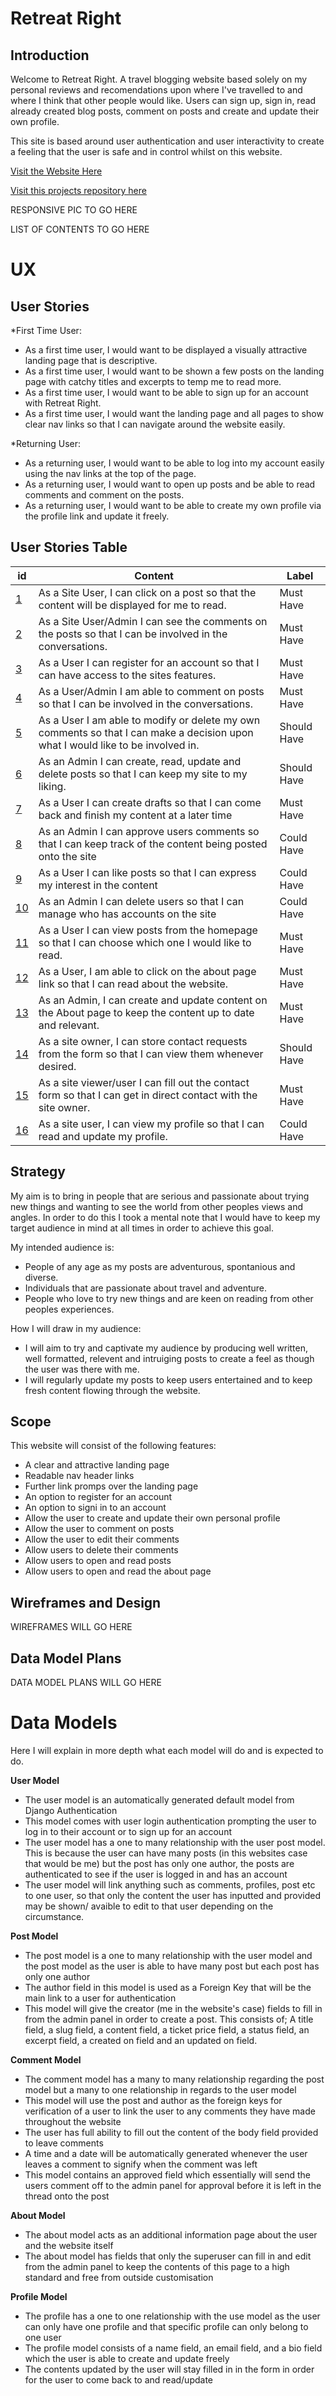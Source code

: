 # Retreat Right

## Introduction

Welcome to Retreat Right. A travel blogging website based solely on my personal reviews and recomendations upon where I've travelled to and where I think that other people would like. Users can sign up, sign in, read already created blog posts, comment on posts and create and update their own profile.

This site is based around user authentication and user interactivity to create a feeling that the user is safe and in control whilst on this website.

[Visit the Website Here](https://retreat-right-89a95f86c8e5.herokuapp.com/)

[Visit this projects repository here](https://github.com/RachaelBull/retreat-right)

RESPONSIVE PIC TO GO HERE

LIST OF CONTENTS TO GO HERE

# UX

## User Stories

*First Time User:
- As a first time user, I would want to be displayed a visually attractive landing page that is descriptive.
- As a first time user, I would want to be shown a few posts on the landing page with catchy titles and excerpts to temp me to read more.
- As a first time user, I would want to be able to sign up for an account with Retreat Right.
- As a first time user, I would want the landing page and all pages to show clear nav links so that I can navigate around the website easily.

*Returning User:
- As a returning user, I would want to be able to log into my account easily using the nav links at the top of the page.
- As a returning user, I would want to open up posts and be able to read comments and comment on the posts.
- As a returning user, I would want to be able to create my own profile via the profile link and update it freely.

## User Stories Table

| id  |  Content | Label |
| ------ | ------ | ------ |
| [1](https://github.com/RachaelBull/retreat-right/issues/1) | As a Site User, I can click on a post so that the content will be displayed for me to read. | Must Have |
| [2](https://github.com/RachaelBull/retreat-right/issues/2) | As a Site User/Admin I can see the comments on the posts so that I can be involved in the conversations. | Must Have |
| [3](https://github.com/RachaelBull/retreat-right/issues/3) | As a User I can register for an account so that I can have access to the sites features. | Must Have |
| [4](https://github.com/RachaelBull/retreat-right/issues/4) | As a User/Admin I am able to comment on posts so that I can be involved in the conversations. | Must Have |
| [5](https://github.com/RachaelBull/retreat-right/issues/5) | As a User I am able to modify or delete my own comments so that I can make a decision upon what I would like to be involved in. | Should Have |
| [6](https://github.com/RachaelBull/retreat-right/issues/6) | As an Admin I can create, read, update and delete posts so that I can keep my site to my liking. | Should Have |
| [7](https://github.com/RachaelBull/retreat-right/issues/7) | As a User I can create drafts so that I can come back and finish my content at a later time | Must Have |
| [8](https://github.com/RachaelBull/retreat-right/issues/8) | As an Admin I can approve users comments so that I can keep track of the content being posted onto the site | Could Have |
| [9](https://github.com/RachaelBull/retreat-right/issues/9) | As a User I can like posts so that I can express my interest in the content | Could Have |
| [10](https://github.com/RachaelBull/retreat-right/issues/10) | As an Admin I can delete users so that I can manage who has accounts on the site | Could Have |
| [11](https://github.com/RachaelBull/retreat-right/issues/11) | As a User I can view posts from the homepage so that I can choose which one I would like to read. | Must Have |
| [12](https://github.com/RachaelBull/retreat-right/issues/12) | As a User, I am able to click on the about page link so that I can read about the website. | Must Have |
| [13](https://github.com/RachaelBull/retreat-right/issues/13) | As an Admin, I can create and update content on the About page to keep the content up to date and relevant. | Must Have |
| [14](https://github.com/RachaelBull/retreat-right/issues/14) | As a site owner, I can store contact requests from the form so that I can view them whenever desired. | Should Have |
| [15](https://github.com/RachaelBull/retreat-right/issues/15) | As a site viewer/user I can fill out the contact form so that I can get in direct contact with the site owner. | Must Have |
| [16](https://github.com/RachaelBull/retreat-right/issues/16) | As a site user, I can view my profile so that I can read and update my profile. | Could Have |

## Strategy

My aim is to bring in people that are serious and passionate about trying new things and wanting to see the world from other peoples views and angles. In order to do this I took a mental note that I would have to keep my target audience in mind at all times in order to achieve this goal.

My intended audience is:
- People of any age as my posts are adventurous, spontanious and diverse.
- Individuals that are passionate about travel and adventure.
- People who love to try new things and are keen on reading from other peoples experiences.

How I will draw in my audience:
- I will aim to try and captivate my audience by producing well written, well formatted, relevent and intruiging posts to create a feel as though the user was there with me.
- I will regularly update my posts to keep users entertained and to keep fresh content flowing through the website.

## Scope

This website will consist of the following features:

- A clear and attractive landing page
- Readable nav header links
- Further link promps over the landing page
- An option to register for an account
- An option to signi in to an account
- Allow the user to create and update their own personal profile
- Allow the user to comment on posts
- Allow the user to edit their comments
- Allow users to delete their comments
- Allow users to open and read posts
- Allow users to open and read the about page


## Wireframes and Design

WIREFRAMES WILL GO HERE

## Data Model Plans

DATA MODEL PLANS WILL GO HERE

# Data Models

Here I will explain in more depth what each model will do and is expected to do.

**User Model**

- The user model is an automatically generated default model from Django Authentication
- This model comes with user login authentication prompting the user to log in to their account or to sign up for an account
- The user model has a one to many relationship with the user post model. This is because the user can have many posts (in this websites case that would be me) but the post has only one author, the posts are authenticated to see if the user is logged in and has an account
- The user model will link anything such as comments, profiles, post etc to one user, so that only the content the user has inputted and provided may be shown/ avaible to edit to that user depending on the circumstance.

**Post Model**

- The post model is a one to many relationship with the user model and the post model as the user is able to have many post but each post has only one author
- The author field in this model is used as a Foreign Key that will be the main link to a user for authentication
- This model will give the creator (me in the website's case) fields to fill in from the admin panel in order to create a post. This consists of; A title field, a slug field, a content field, a ticket price field, a status field, an excerpt field, a created on field and an updated on field.

**Comment Model**

- The comment model has a many to many relationship regarding the post model but a many to one relationship in regards to the user model
- This model will use the post and author as the foreign keys for verification of a user to link the user to any comments they have made throughout the website
- The user has full ability to fill out the content of the body field provided to leave comments
- A time and a date will be automatically generated whenever the user leaves a comment to signify when the comment was left
- This model contains an approved field which essentially will send the users comment off to the admin panel for approval before it is left in the thread onto the post

**About Model**

- The about model acts as an additional information page about the user and the website itself
- The about model has fields that only the superuser can fill in and edit from the admin panel to keep the contents of this page to a high standard and free from outside customisation

**Profile Model**

- The profile has a one to one relationship with the use model as the user can only have one profile and that specific profile can only belong to one user
- The profile model consists of a name field, an email field, and a bio field which the user is able to create and update freely
- The contents updated by the user will stay filled in in the form in order for the user to come back to and read/update
